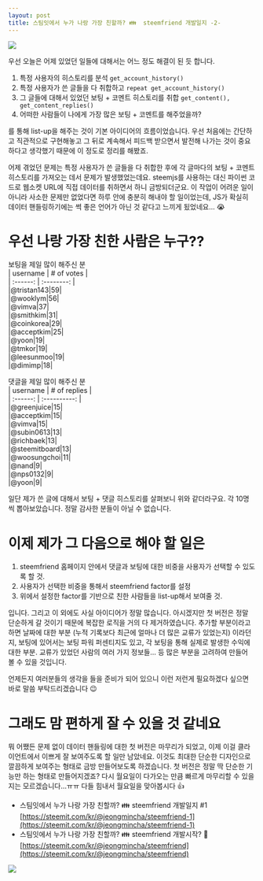 ```yaml
---
layout: post
title: 스팀잇에서 누가 나랑 가장 친할까? 👪  steemfriend 개발일지 -2-
---
```


![](https://steemitimages.com/0x0/https://steemitimages.com/0x0/https://steemitimages.com/DQmXYoCFPhnX2etF7xu25i3gZw6ipocDrYuBoy4nBDqgseA/unnamed.jpg)

우선 오늘은 어제 있었던 일들에 대해서는 어느 정도 해결이 된 듯 합니다.

1. 특정 사용자의 히스토리를 분석 `get_account_history()`  
1. 특정 사용자가 쓴 글들을 다 취합하고 `repeat get_account_history()`  
1. 그 글들에 대해서 있었던 보팅 + 코멘트 히스토리를 취합 `get_content(), get_content_replies()`  
1. 어떠한 사람들이 나에게 가장 많은 보팅 + 코멘트를 해주었을까?  

를 통해 list-up을 해주는 것이 기본 아이디어의 흐름이었습니다. 우선 처음에는 간단하고 직관적으로 구현해놓고 그 뒤로 계속해서 피드백 받으면서 발전해 나가는 것이 중요하다고 생각했기 때문에 이 정도로 정리를 해봤죠.

어제 겪었던 문제는 특정 사용자가 쓴 글들을 다 취합한 후에 각 글마다의 보팅 + 코멘트 히스토리를 가져오는 데서 문제가 발생했었는데요. steemjs를 사용하는 대신 파이썬 코드로 웹소켓 URL에 직접 데이터를 취하면서 하니 금방되더군요. 이 작업이 어려운 일이 아니라 사소한 문제만 없었다면 하루 안에 충분히 해내야 할 일이었는데, JS가 확실히 데이터 핸들링하기에는 썩 좋은 언어가 아닌 것 같다고 느끼게 됬었네요... 😭

# 우선 나랑 가장 친한 사람은 누구??
보팅을 제일 많이 해주신 분  
| username | # of votes |  
| :------: | :--------: |  
|@tristan143|59|  
|@wooklym|56|  
|@vimva|37|  
|@smithkim|31|  
|@coinkorea|29|  
|@acceptkim|25|  
|@yoon|19|  
|@tmkor|19|  
|@leesunmoo|19|  
|@dimimp|18|  

댓글을 제일 많이 해주신 분  
| username | # of replies |  
| :------: | :----------: |  
|@greenjuice|15|  
|@acceptkim|15|  
|@vimva|15|  
|@subin0613|13|  
|@richbaek|13|  
|@steemitboard|13|  
|@woosungchoi|11|  
|@nand|9|  
|@nps0132|9|  
|@yoon|9|  

일단 제가 쓴 글에 대해서 보팅 + 댓글 히스토리를 살펴보니 위와 같더라구요. 각 10명씩 뽑아보았습니다. 정말 감사한 분들이 아닐 수 없습니다. 

# 이제 제가 그 다음으로 해야 할 일은 

1. steemfriend 홈페이지 안에서 댓글과 보팅에 대한 비중을 사용자가 선택할 수 있도록 할 것.  
1. 사용자가 선택한 비중을 통해서 steemfriend factor를 설정  
1. 위에서 설정한 factor를 기반으로 친한 사람들을 list-up해서 보여줄 것.  

입니다. 그리고 이 외에도 사실 아이디어가 정말 많습니다. 아시겠지만 첫 버전은 정말 단순하게 갈 것이기 때문에 복잡한 로직을 거의 다 제거하였습니다. 추가할 부분이라고 하면 날짜에 대한 부분 (누적 기록보다 최근에 얼마나 더 많은 교류가 있었는지) 이라던지, 보팅에 있어서는 보팅 파워 퍼센티지도 있고, 각 보팅을 통해 실제로 발생한 수익에 대한 부분. 교류가 있었던 사람의 여러 가지 정보들... 등 많은 부분을 고려하여 만들어 볼 수 있을 것입니다.

언제든지 여러분들의 생각을 들을 준비가 되어 있으니 이런 저런게 필요하겠다 싶으면 바로 말씀 부탁드리겠습니다 😉

# 그래도 맘 편하게 잘 수 있을 것 같네요
뭐 어쨌든 문제 없이 데이터 핸들링에 대한 첫 버전은 마무리가 되었고, 이제 이걸 클라이언트에서 이쁘게 잘 보여주도록 할 일만 남았네요. 이것도 최대한 단순한 디자인으로 깔끔하게 보여주는 형태로 금방 만들어보도록 하겠습니다. 첫 버전은 정말 딱 단순한 기능만 하는 형태로 만들어지겠죠? 다시 월요일이 다가오는 만큼 빠르게 마무리할 수 있을지는 모르겠습니다...ㅠㅠ 다들 힘내서 월요일을 맞아봅시다 👍

- 스팀잇에서 누가 나랑 가장 친할까? 👪 steemfriend 개발일지 #1  
  [https://steemit.com/kr/@jeongmincha/steemfriend-1](https://steemit.com/kr/@jeongmincha/steemfriend-1)
- 스팀잇에서 누가 나랑 가장 친할까? 👪 steemfriend 개발시작? 🚀  
  [https://steemit.com/kr/@jeongmincha/steemfriend](https://steemit.com/kr/@jeongmincha/steemfriend)


![](https://img1.steemit.com/480x0/https://steemitimages.com/DQmUdNLJKzrFrZNgsc1c5UkZWHkTwPZj8KXApQcs6deGDK5/follow%20image-min.png)
